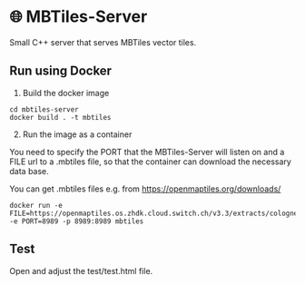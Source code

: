 # 🌐 MBTiles-Server
Small C++ server that serves MBTiles vector tiles.

## Run using Docker

1. Build the docker image

```
cd mbtiles-server
docker build . -t mbtiles
```

2. Run the image as a container

You need to specify the PORT that the MBTiles-Server will listen on and a FILE url to a .mbtiles file,
so that the container can download the necessary data base.

You can get .mbtiles files e.g. from https://openmaptiles.org/downloads/

```
docker run -e FILE=https://openmaptiles.os.zhdk.cloud.switch.ch/v3.3/extracts/cologne_germany.mbtiles -e PORT=8989 -p 8989:8989 mbtiles
```

## Test

Open and adjust the test/test.html file.
